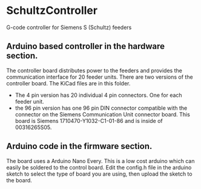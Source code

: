 # SchultzController

G-code controller for Siemens S (Schultz) feeders

## Arduino based controller in the hardware section.

The controller board distributes power to the feeders and provides the communication interface for 20 feeder units.  There are two versions of the controller board.  The KiCad files are in this folder.
* The 4 pin version has 20 individual 4 pin connectors.  One for each feeder unit.
* the 96 pin version has one 96 pin DIN connector compatible with the connector on the Siemens Communication Unit connector board.  This board is Siemens 1710470-Y1032-C1-01-86 and is inside of 00316265S05.
 
## Arduino code in the firmware section.

The board uses a Arduino Nano Every.  This is a low cost arduino which can easily be soldered to the control board.  Edit the config.h file in the arduino sketch to select the type of board you are using, then upload the sketch to the board.
